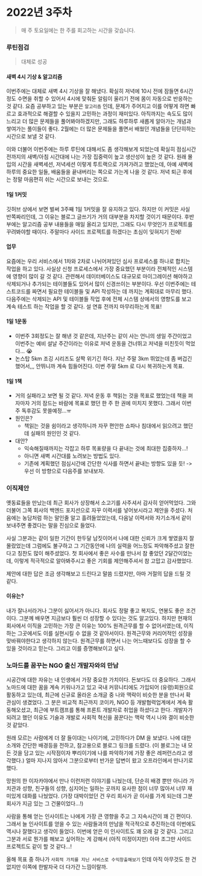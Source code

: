 # 2022년 3주차

> 매 주 토요일에는 한 주를 회고하는 시간을 갖습니다.

### 루틴점검

> 대체로 성공

#### 새벽 4시 기상 & 알고리즘

이번주에는 대체로 새벽 4시 기상을 잘 해냈다. 확실히 저녁에 10시 전에 잠들면 6시간정도 수면을 취할 수 있어서 4시에 맞춰둔 알림이 울리기 전에 몸이 자동으로 반응하는 것 같다. 요즘 공부하고 있는 부분은 `알고리즘` 인데, 문제가 주어지고 이를 어떻게 하면 빠르고 효과적으로 해결할 수 있을지 고민하는 과정이 재미있다. 아직까지는 속도도 많이 느리고 더 많은 문제들을 풀어봐야하겠지만, 그래도 하루하루 새롭게 알아가는 개념과 쌓여가는 풀이들이 좋다. 2월에는 더 많은 문제들을 풀면서 배웠던 개념들을 단단히하는 시간으로 보낼 것 같다.

이와 더불어 이번주에는 하루 루틴에 대해서도 좀 생각해보게 되었는데 확실히 점심시간 전까지의 새벽/아침 시간대에 나는 가장 집중력이 높고 생산성이 높은 것 같다. 원래 몰입의 시간을 새벽세션, 저녁세션 이렇게 투트랙으로 가져가려고 했었는데, 아예 새벽에 하루의 중요한 일들, 배움들을 끝내버리는 쪽으로 가는게 나을 것 같다. 저녁 퇴근 후에는 정말 마음편히 쉬는 시간으로 보내는 것으로.

#### 1일 1커밋

깃허브 상에서 보면 벌써 3주째 1일 1커밋을 잘 유지하고 있다. 하지만 이 커밋은 사실 반쪽짜리인데, 그 이유는 블로그 글쓰기가 거의 대부분을 차지할 것이기 때문이다. 후반부에는 알고리즘 공부 내용들을 매일 올리고 있지만, 그래도 다시 무엇인가 프로젝트를 꾸려봐야할 때이다. 주말마다 사이드 프로젝트를 하겠다는 초심이 잊혀지기 전에!

#### 업무

요즘에는 우리 서비스에서 1차와 2차로 나뉘어져있던 심사 프로세스를 하나로 합치는 작업을 하고 있다. 사실상 신청 프로세스에서 가장 중요했던 부분이라 전체적인 시스템에 영향이 많이 갈 것 같다. 관련해서 데이터베이스도 대규모로 마이그레이션 해야하고 삭제되거나 추가되는 테이블들도 있어서 많이 신경쓰이는 부분이다. 우선 이번주에는 테스트코드를 짜면서 필요한 테이블들 및 API 작성하는 데 까지는 계획대로 마무리 했다. 다음주에는 삭제되는 API 및 테이블들 작업 후에 전체 시스템 상에서의 영향도를 보고 계속 테스트 하는 작업을 할 것 같다. 설 연휴 전까지 마무리하는게 목표!

#### 1일 1운동

* 이번주 3회정도는 잘 해낸 것 같은데, 지난주는 같이 사는 언니의 생일 주간이었고 이번주는 예비 설날 주간이라는 이유로 저녁 운동을 건너뛰고 저녁을 미친듯이 먹었다... 😭
* 논스탑 5km 조깅 시리즈도 살짝 위기긴 하다. 지난 주말 3km 뛰었는데 좀 버겁긴 했어서,,, 안뛰니까 계속 힘들어진다. 이번 주말 5km 로 다시 복귀하는게 목표.

#### 1일 1책

* 거의 실패라고 보면 될 것 같다. 저녁 운동 후 책읽는 것을 목표로 했었는데 책을 펴자마자 거의 잠드는 바람에 목표로 했던 한 주 한 권에 미치지 못했다. 그래서 이번주 독후감도 못쓸예정...ㅠ
* 원인은?
  * 책읽는 것을 쉼이라고 생각하니까 자꾸 편안한 쇼파나 침대에서 읽으려고 했던데 실패의 원인인 것 같다.
* 대안?
  * 익숙해질때까지는 각잡고 하루 목표량을 다 끝내는 것에 최대한 집중하자...!
  * 아니면 새벽 시간대를 노려보는 방법도 있다.
  * 기존에 계획했던 점심시간에 간단한 식사를 하면서 끝내는 방향도 있을 듯! -> 우선 이 방향으로 다음주를 보내보자.

### 이직제안

옛동료들을 만났는데 최근 회사가 상장해서 소고기를 사주셔서 감사히 얻어먹었다. 그와 더불어 그쪽 회사의 백엔드 포지션으로 자꾸 이력서를 넣어보시라고 제안을 주셨다. 처음에는 농담처럼 하는 말인줄 알고 흘려들었었는데, 다음날 이력서와 자기소개서 같이 보내주면 좋겠다는 말을 진심으로 들었다.

사실 그분과는 같이 일한 기간이 한두달 남짓이어서 나에 대한 신뢰가 크게 쌓였을지 잘 몰랐었는데 그럼에도 불구하고 그 기간동안에 나의 실력을 어느정도 파악해주셨고 잘한다고 칭찬도 많이 해주셨었다. 첫 회사에서 좋은 사수를 만나서 참 좋았던 2달간이었는데, 이렇게 적극적으로 알아봐주시고 좋은 기회를 제안해주셔서 참 고맙고 감사했었다.

제안에 대한 답은 조금 생각해보고 드린다고 말씀 드렸지만, 아마 거절의 답을 드릴 것 같다.

#### 이유는?

내가 잘나서라거나 그분이 싫어서가 아니다. 회사도 정말 좋고 복지도, 연봉도 좋은 조건이다. 그분께 배우면 지금보다 훨씬 더 성장할 수 있다는 것도 알고있다. 하지만 현재의 회사에서 이직을 고민하는 가장 큰 이유는 100% 원격근무를 할 수 없어서였는데, 이직하는 그곳에서도 이를 실현시킬 수 없을 것 같아서이다. 원격근무와 커리어적인 성장을 맞바꿔야한다고 생각하지 않는다. 원격근무를 하면서 나는 어느때보다도 성장을 할 수 있을 것이라고 믿는다. 그리고 이를 증명해보이고 싶다.

### 노마드를 꿈꾸는 NGO 출신 개발자와의 만남

시공간에 대한 자유는 내 인생에서 가장 중요한 가치이다. 돈보다도 더 중요하다. 그래서 노마드에 대한 꿈을 계속 키워나가고 있고 국내 커뮤니티에도 가입되어 (유령)회원으로 활동하고 있는데, 최근에 신규로 올라온 소개글 중 나와 맥락이 비슷한 분을 만나서 확 관심이 생겼었다. 그 분은 비교적 최근까지 코이카, NGO 등 개발협력업계에서 계속 활동해오셨고, 최근에 부트캠프를 통해 프론트 개발자로 취업을 하셨다고 한다. 개발자가 되려고 했던 이유도 기술과 개발로 사회적 혁신을 꿈꾼다는 맥락 역시 나와 결이 비슷한 것 같았다.

원래 모르는 사람에게 더 잘 들이대는 나이기에, 고민하다가 DM 을 보냈다. 나에 대한 소개와 간단한 배경등을 전하고, 참고용으로 블로그 링크를 드렸다. (이 블로그는 내 모든 것을 담고 있는 시작점이자 뿌리이기에 나를 파악하기에 가장 좋은 레퍼런스라고 생각했다.) 얼마 지나지 않아서 그분으로부터 반가운 답변이 왔고 오프라인에서 만나기로 했다.

망원의 한 이자카야에서 만나 이런저런 이야기를 나눴는데, 단순히 배경 뿐만 아니라 가치관과 성향, 친구들의 성향, 심지어는 일하는 곳까지 유사한 점이 너무 많아서 너무 재미있게 대화를 나눴었다. (가장 대박이었던 건 우리 회사가 곧 이사를 가게 되는데 그분 회사가 지금 있는 그 건물이었다...!)

사람을 통해 얻는 인사이트는 나에게 가장 큰 영향을 주고 그 지속시간이 꽤 긴 편이다. 그래서 늘 인사이트를 얻을 수 있는 사람들과의 만남을 적극적으로 추진하는데 이번에도 역시나 잘했다고 생각이 들었다. 이번에 얻은 이 인사이트도 꽤 오래 갈 것 같다. 그리고 그분과 서로 뭔가를 해보고 싶어하는 게 강해서 (아직 미정이지만) 아마 조그만 사이드프로젝트도 같이 할 것 같다...!

올해 목표 중 하나가 `사회적 가치를 지닌 서비스로 수익창출해보기` 인데 아직 아무것도 한 건 없지만 이쪽에 한발자국 더 다가간 느낌이랄까.
